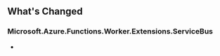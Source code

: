 ## What's Changed

<!-- Please add your release notes in the following format:
- My change description (#PR/#issue)
-->

### Microsoft.Azure.Functions.Worker.Extensions.ServiceBus <version>

- <event>
